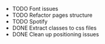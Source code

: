 - TODO Font issues
- TODO Refactor pages structure
- TODO Spotify
- DONE Extract classes to css files
- DONE Clean up positioning issues
